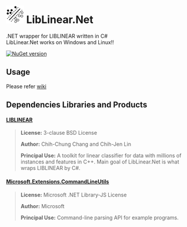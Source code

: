 # ![Alt text](nuget/svm48.png "LibLinear.Net") LibLinear.Net
 
.NET wrapper for LIBLINEAR written in C#  
LibLinear.Net works on Windows and Linux!!

[![NuGet version](https://badge.fury.io/nu/LibLinearDotNet.svg)](https://badge.fury.io/nu/LibLinearDotNet)

## Usage

Please refer [wiki](https://github.com/takuya-takeuchi/LibLinearDotNet/wiki)

## Dependencies Libraries and Products

#### [LIBLINEAR](https://github.com/cjlin1/liblinear)

> **License:** 3-clause BSD License
>
> **Author:** Chih-Chung Chang and Chih-Jen Lin
> 
> **Principal Use:** A toolkit for linear classifier for data with millions of instances and features in C++. Main goal of LibLinear.Net is what wraps LIBLINEAR by C#.

#### [Microsoft.Extensions.CommandLineUtils](https://www.nuget.org/packages/Microsoft.Extensions.CommandLineUtils/)

> **License:** Microsoft .NET Library-JS License
>
> **Author:** Microsoft
> 
> **Principal Use:** Command-line parsing API for example programs.